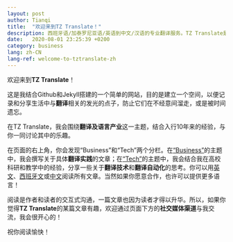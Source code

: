 ```yaml
---
layout: post
author: Tianqi
title:  "欢迎来到TZ Translate！"
description: 西班牙语/加泰罗尼亚语/英语到中文/汉语的专业翻译服务。TZ Translate是有关翻译和语言行业的空间。您可以找到有关专业翻译实践、翻译研究以及有关翻译技术和翻译自动化的教学经验的信息。
date:   2020-08-01 23:25:39 +0200
category: business
lang: zh-CN
lang-ref: welcome-to-tztranslate-zh
---
```

欢迎来到<b>TZ Translate</b>！<br>

这是我结合Github和Jekyll搭建的一个简单的网站，目的是建立一个空间，以便记录和分享生活中与<b>翻译</b>相关的发光的点子，防止它们在不经意间溜走，或是被时间遗忘。<br>

在TZ Translate，我会围绕<b>翻译及语言产业</b>这一主题，结合入行10年来的经验，与你一同讨论其中的乐趣。

在页面的右上角，你会发现“Business”和“Tech”两个分栏。在[“Business”](https://tztranslate.com/blog-business/)的主题中，我会撰写关于具体<b>翻译实践</b>的文章；在[“Tech”](https://tztranslate.com/blog-tech/)的主题中，我会结合我在高校科研和教学中的经验，分享一些关于<b>翻译技术</b>和<b>翻译自动化</b>的思考。你可以用[英文](https://tztranslate.com/en/business/2020/08/01/welcome-to-tztranslate.html)、[西班牙文](https://tztranslate.com/es/business/2020/08/01/bienvenido-a-tztranslate.html)或[中文](https://tztranslate.com/zh-cn/business/2020/08/01/welcome-to-tztranslate-zh.html)阅读所有文章。当然如果你愿意合作，也许可以提供更多语言！

阅读是作者和读者的交互式沟通，一篇文章也因为读者才得以升华。所以，如果你觉得<b>TZ Translate</b>的某篇文章有趣，欢迎通过页面下方的<b>社交媒体渠道</b>与我交流，我会很开心的！

祝你阅读愉快！